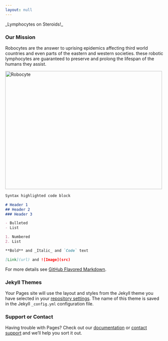 ```yaml
---
layout: null
---
```

<title>**Robocytes**</title> 
_Lymphocytes on Steroids!_ 

### Our Mission 

  Robocytes are the answer to uprising epidemics affecting third world countries and 
              even parts of the eastern and western societies. these robotic lymphocytes are guaranteed to preserve and prolong the lifespan of the humans they assist. 
<html>
<body>

<img src="rbcaw.png" alt="Robocyte" width="500" height="377">

</body>
</html>

```markdown
Syntax highlighted code block

# Header 1
## Header 2
### Header 3

- Bulleted
- List

1. Numbered
2. List

**Bold** and _Italic_ and `Code` text

[Link](url) and ![Image](src)
```

For more details see [GitHub Flavored Markdown](https://guides.github.com/features/mastering-markdown/).

### Jekyll Themes

Your Pages site will use the layout and styles from the Jekyll theme you have selected in your [repository settings](https://github.com/TruthSerum/truthserum.github.io/settings). The name of this theme is saved in the Jekyll `_config.yml` configuration file.

### Support or Contact

Having trouble with Pages? Check out our [documentation](https://help.github.com/categories/github-pages-basics/) or [contact support](https://github.com/contact) and we’ll help you sort it out.
